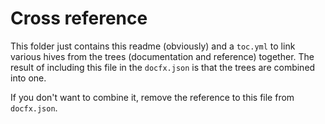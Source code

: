 # Cross reference

This folder just contains this readme (obviously) and a `toc.yml` to link various hives from the trees (documentation and reference) together. The result of including this file in the `docfx.json` is that the trees are combined into one.

If you don't want to combine it, remove the reference to this file from `docfx.json`.
